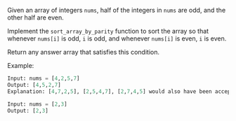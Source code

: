 Given an array of integers `nums`, half of the integers in `nums` are odd, and the other half are even.

Implement the `sort_array_by_parity` function to sort the array so that whenever `nums[i]` is odd, `i` is odd, and whenever `nums[i]` is even, `i` is even.

Return any answer array that satisfies this condition.


Example:
```python
Input: nums = [4,2,5,7]
Output: [4,5,2,7]
Explanation: [4,7,2,5], [2,5,4,7], [2,7,4,5] would also have been accepted.

Input: nums = [2,3]
Output: [2,3]

```


